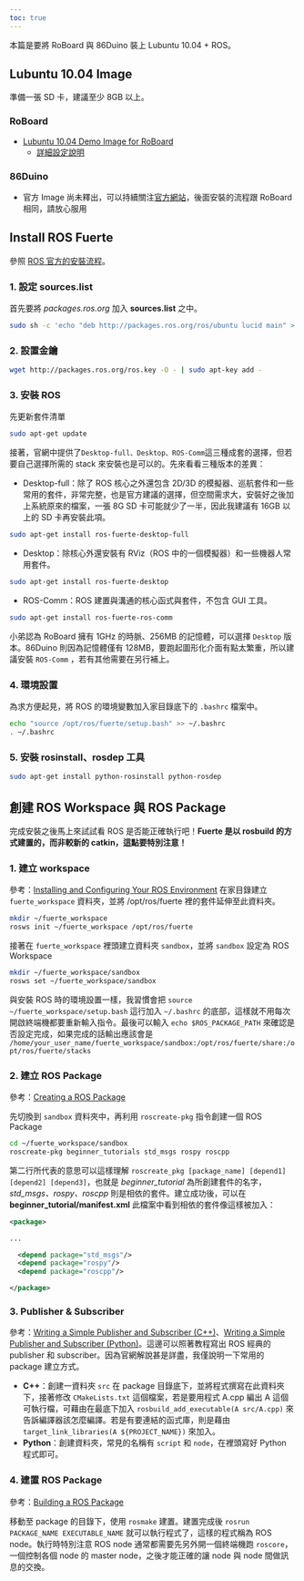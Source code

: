 ```yaml
---
toc: true
---
```

本篇是要將 RoBoard 與 86Duino 裝上 Lubuntu 10.04 + ROS。

## Lubuntu 10.04 Image
準備一張 SD 卡，建議至少 8GB 以上。

### RoBoard
* [Lubuntu 10.04 Demo Image for RoBoard](https://drive.google.com/file/d/0B57_bLQ4_10UMmxUYW9NNDdXb1k/edit?usp=sharing)
	* [詳細設定說明](http://www.roboard.com/Files/RB-050/Lubuntu_RoBoard_Demo_v11.pdf)

### 86Duino
* 官方 Image 尚未釋出，可以持續關注[官方網站](http://www.86duino.com)，後面安裝的流程跟 RoBoard 相同，請放心服用

## Install ROS Fuerte
參照 [ROS 官方的安裝流程](http://wiki.ros.org/fuerte/Installation/Ubuntu)。

### 1. 設定 sources.list
首先要將 *packages.ros.org* 加入 **sources.list** 之中。

```bash
sudo sh -c 'echo "deb http://packages.ros.org/ros/ubuntu lucid main" > /etc/apt/sources.list.d/ros-latest.list'
```

### 2. 設置金鑰 
```bash
wget http://packages.ros.org/ros.key -O - | sudo apt-key add -
```

### 3. 安裝 ROS
先更新套件清單
 
```bash
sudo apt-get update
```

接著，官網中提供了`Desktop-full、Desktop、ROS-Comm`這三種成套的選擇，但若要自己選擇所需的 stack 來安裝也是可以的。先來看看三種版本的差異：

* Desktop-full：除了 ROS 核心之外還包含 2D/3D 的模擬器、巡航套件和一些常用的套件，非常完整，也是官方建議的選擇，但空間需求大，安裝好之後加上系統原來的檔案，一張 8G SD 卡可能就少了一半，因此我建議有 16GB 以上的 SD 卡再安裝此項。

```bash
sudo apt-get install ros-fuerte-desktop-full
```

* Desktop：除核心外還安裝有 RViz（ROS 中的一個模擬器）和一些機器人常用套件。

```bash
sudo apt-get install ros-fuerte-desktop
```

* ROS-Comm：ROS 建置與溝通的核心函式與套件，不包含 GUI 工具。

```bash
sudo apt-get install ros-fuerte-ros-comm
```

小弟認為 RoBoard 擁有 1GHz 的時脈、256MB 的記憶體，可以選擇 `Desktop` 版本。86Duino 則因為記憶體僅有 128MB，要跑起圖形化介面有點太繁重，所以建議安裝 `ROS-Comm` ，若有其他需要在另行補上。

### 4. 環境設置
為求方便起見，將 ROS 的環境變數加入家目錄底下的 `.bashrc` 檔案中。

```bash
echo "source /opt/ros/fuerte/setup.bash" >> ~/.bashrc
. ~/.bashrc
```

### 5. 安裝 rosinstall、rosdep 工具

```bash
sudo apt-get install python-rosinstall python-rosdep
```

## 創建 ROS Workspace 與 ROS Package
完成安裝之後馬上來試試看 ROS 是否能正確執行吧！**Fuerte 是以 rosbuild 的方式建置的，而非較新的 catkin，這點要特別注意！**

### 1. 建立 workspace
參考：[Installing and Configuring Your ROS Environment](http://wiki.ros.org/ROS/Tutorials/InstallingandConfiguringROSEnvironment)
在家目錄建立 `fuerte_workspace` 資料夾，並將 /opt/ros/fuerte 裡的套件延伸至此資料夾。

```bash
mkdir ~/fuerte_workspace
rosws init ~/fuerte_workspace /opt/ros/fuerte
```

接著在 `fuerte_workspace` 裡頭建立資料夾 `sandbox`，並將 `sandbox` 設定為 ROS Workspace

```bash
mkdir ~/fuerte_workspace/sandbox
rosws set ~/fuerte_workspace/sandbox
```

與安裝 ROS 時的環境設置一樣，我習慣會把 `source ~/fuerte_workspace/setup.bash` 這行加入 `~/.bashrc` 的底部，這樣就不用每次開啟終端機都要重新輸入指令。最後可以輸入 `echo $ROS_PACKAGE_PATH` 來確認是否設定完成，如果完成的話輸出應該會是 `/home/your_user_name/fuerte_workspace/sandbox:/opt/ros/fuerte/share:/opt/ros/fuerte/stacks`

### 2. 建立 ROS Package
參考：[Creating a ROS Package](http://wiki.ros.org/ROS/Tutorials/CreatingPackage)

先切換到 `sandbox` 資料夾中，再利用 `roscreate-pkg` 指令創建一個 ROS Package

```bash
cd ~/fuerte_workspace/sandbox
roscreate-pkg beginner_tutorials std_msgs rospy roscpp
```

第二行所代表的意思可以這樣理解 `roscreate_pkg [package_name] [depend1] [depend2] [depend3]`，也就是 *beginner_tutorial* 為所創建套件的名字， *std_msgs、rospy、roscpp* 則是相依的套件。建立成功後，可以在 **beginner_tutorial/manifest.xml** 此檔案中看到相依的套件像這樣被加入：

```xml
<package>

...

  <depend package="std_msgs"/>
  <depend package="rospy"/>
  <depend package="roscpp"/>

</package>
```

### 3. Publisher & Subscriber
參考：[Writing a Simple Publisher and Subscriber (C++)](http://wiki.ros.org/ROS/Tutorials/WritingPublisherSubscriber%28c%2B%2B%29)、[Writing a Simple Publisher and Subscriber (Python)](http://wiki.ros.org/ROS/Tutorials/WritingPublisherSubscriber%28python%29)。這邊可以照著教程寫出 ROS 經典的 publisher 和 subscriber。因為官網解說甚是詳盡，我僅說明一下常用的 package 建立方式。

* **C++**：創建一資料夾 `src` 在 package 目錄底下，並將程式撰寫在此資料夾下，接著修改 `CMakeLists.txt` 這個檔案，若是要用程式 A.cpp 編出 A 這個可執行檔，可藉由在最底下加入 `rosbuild_add_executable(A src/A.cpp)` 來告訴編譯器該怎麼編譯。若是有要連結的函式庫，則是藉由 `target_link_libraries(A ${PROJECT_NAME})` 來加入。
* **Python**：創建資料夾，常見的名稱有 `script` 和 `node`，在裡頭寫好 Python 程式即可。

### 4. 建置 ROS Package
參考：[Building a ROS Package](http://wiki.ros.org/ROS/Tutorials/BuildingPackages)

移動至 package 的目錄下，使用 `rosmake` 建置。建置完成後 `rosrun PACKAGE_NAME EXECUTABLE_NAME` 就可以執行程式了，這樣的程式稱為 ROS node。執行時特別注意 ROS node 通常都需要先另外開一個終端機跑 `roscore`，一個控制各個 node 的 master node，之後才能正確的讓 node 與 node 間做訊息的交換。